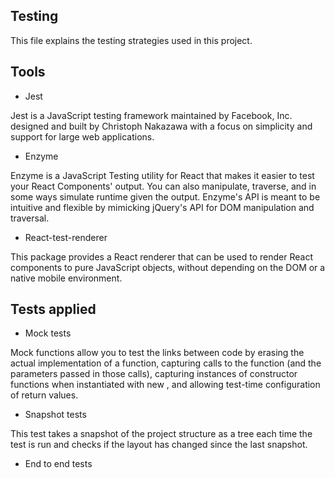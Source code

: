 ## Testing

This file explains the testing strategies used in this project.

## Tools

- Jest

Jest is a JavaScript testing framework maintained by Facebook, Inc. designed and built by Christoph Nakazawa with a focus on simplicity and support for large web applications.

- Enzyme

Enzyme is a JavaScript Testing utility for React that makes it easier to test your React Components' output. You can also manipulate, traverse, and in some ways simulate runtime given the output. Enzyme's API is meant to be intuitive and flexible by mimicking jQuery's API for DOM manipulation and traversal.

- React-test-renderer

This package provides a React renderer that can be used to render React components to pure JavaScript objects, without depending on the DOM or a native mobile environment.

## Tests applied

- Mock tests

Mock functions allow you to test the links between code by erasing the actual implementation of a function, capturing calls to the function (and the parameters passed in those calls), capturing instances of constructor functions when instantiated with new , and allowing test-time configuration of return values.

- Snapshot tests

This test takes a snapshot of the project structure as a tree each time the test is run and checks if the layout has changed since the last snapshot.

- End to end tests

